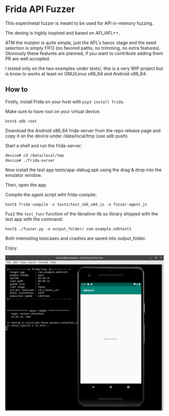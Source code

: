 # Frida API Fuzzer

This experimetal fuzzer is meant to be used for API in-memory fuzzing.

The desing is highly inspired and based on AFL/AFL++.

ATM the mutator is quite simple, just the AFL's havoc stage and the seed selection
is simply FIFO (no favored paths, no trimming, no extra features).
Obviously these features are planned, if you want to contribute adding them PR
are well accepted.

I tested only on the two examples under tests/, this is a very WIP project but is know to works at least on GNU/Linux x86_64 and Android x86_64.

## How to

Firstly, install Frida on your host with `pip3 install frida`.

Make sure to have root on your virtual device:

```
host$ adb root
```

Download the Android x86_64 frida-server from the repo release page and copy it
on the device under /data/local/tmp (use adb push).

Start a shell and run the frida-server:

```
device# cd /data/local/tmp
device# ./frida-server
```

Now install the test app tests/app-debug.apk using the drag & drop into the emulator window.

Then, open the app.

Compile the agent script wiht frida-compile:

```
host$ frida-compile -x tests/test_ndk_x64.js -o fuzzer-agent.js
```

Fuzz the `test_func` function of the libnative-lib.so library shipped with the test app
with the command:

```
host$ ./fuzzer.py -o output_folder/ com.example.ndktest1
```

Both interesting testcases and crashes are saved into output_folder.

Enjoy.

![screen1](assets/screen1.png)

